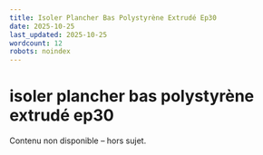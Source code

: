 ```yaml
---
title: Isoler Plancher Bas Polystyrène Extrudé Ep30
date: 2025-10-25
last_updated: 2025-10-25
wordcount: 12
robots: noindex
---
```


# isoler plancher bas polystyrène extrudé ep30

Contenu non disponible – hors sujet.